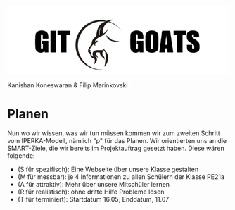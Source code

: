 ![](GitGoats.png)

Kanishan Koneswaran & Filip Marinkovski

# Planen

Nun wo wir wissen, was wir tun müssen kommen wir zum zweiten Schritt vom IPERKA-Modell, nämlich "p" für das Planen.
Wir orientierten uns an die SMART-Ziele, die wir bereits im Projektauftrag gesetzt haben. Diese wären folgende:

- (S für spezifisch): Eine Webseite über unsere Klasse gestalten
- (M für messbar): je 4 Informationen zu allen Schülern der Klasse PE21a
- (A für attraktiv): Mehr über unsere Mitschüler lernen
- (R für realistisch): ohne dritte Hilfe Probleme lösen
- (T für terminiert): Startdatum 16.05; Enddatum, 11.07